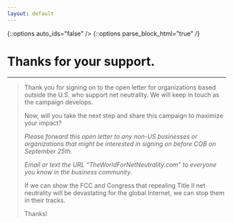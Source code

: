 ```yaml
---
layout: default
---
```


{::options auto_ids="false" />
{::options parse_block_html="true" /}

<div class="section thanks">

# Thanks for your support.

</div>

---

<div class="letter-content">

> Thank you for signing on to the open letter for organizations based outside the U.S. who support net neutrality. We will keep in touch as the campaign develops.
> 
> Now, will you take the next step and share this campaign to maximize your impact?
> 
> *Please forward this open letter to any non-US businesses or organizations that might be interested in signing on before COB on September 25th.*
> 
> *Email or text the URL “TheWorldForNetNeutrality.com” to everyone you know in the business community.*
> 
> If we can show the FCC and Congress that repealing Title II net neutrality will be devastating for the global Internet, we can stop them in their tracks.
>
> Thanks!

</div>
